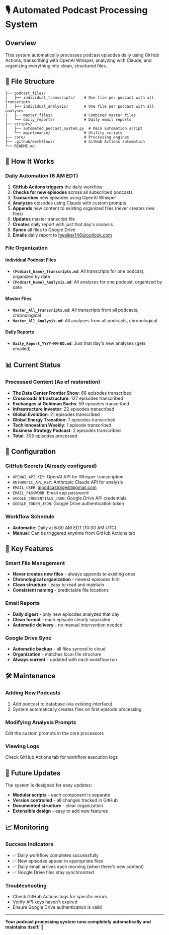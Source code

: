 # 🎙️ Automated Podcast Processing System

## Overview
This system automatically processes podcast episodes daily using GitHub Actions, transcribing with OpenAI Whisper, analyzing with Claude, and organizing everything into clean, structured files.

## 📁 File Structure

```
├── podcast_files/
│   ├── individual_transcripts/    # One file per podcast with all transcripts
│   ├── individual_analysis/       # One file per podcast with all analyses  
│   ├── master_files/              # Combined master files
│   └── daily_reports/             # Daily email reports
├── scripts/
│   ├── automated_podcast_system.py  # Main automation script
│   └── maintenance/               # Utility scripts
├── core/                          # Processing engines
├── .github/workflows/             # GitHub Actions automation
└── README.md
```

## 🚀 How It Works

### Daily Automation (6 AM EDT)
1. **GitHub Actions triggers** the daily workflow
2. **Checks for new episodes** across all subscribed podcasts
3. **Transcribes** new episodes using OpenAI Whisper
4. **Analyzes** episodes using Claude with custom prompts
5. **Appends** new content to existing organized files (never creates new files)
6. **Updates** master transcript file
7. **Creates** daily report with just that day's analysis
8. **Syncs** all files to Google Drive
9. **Emails** daily report to hwalker146@outlook.com

### File Organization

#### Individual Podcast Files
- **`{Podcast_Name}_Transcripts.md`**: All transcripts for one podcast, organized by date
- **`{Podcast_Name}_Analysis.md`**: All analyses for one podcast, organized by date

#### Master Files
- **`Master_All_Transcripts.md`**: All transcripts from all podcasts, chronological
- **`Master_All_Analysis.md`**: All analyses from all podcasts, chronological

#### Daily Reports
- **`Daily_Report_YYYY-MM-DD.md`**: Just that day's new analyses (gets emailed)

## 📊 Current Status

### Processed Content (As of restoration)
- **The Data Center Frontier Show**: 66 episodes transcribed
- **Crossroads Infrastructure**: 127 episodes transcribed  
- **Exchanges at Goldman Sachs**: 59 episodes transcribed
- **Infrastructure Investor**: 22 episodes transcribed
- **Global Evolution**: 21 episodes transcribed
- **Global Energy Transition**: 7 episodes transcribed
- **Tech Innovation Weekly**: 1 episode transcribed
- **Business Strategy Podcast**: 2 episodes transcribed
- **Total**: 305 episodes processed

## 🔧 Configuration

### GitHub Secrets (Already configured)
- `OPENAI_API_KEY`: OpenAI API for Whisper transcription
- `ANTHROPIC_API_KEY`: Anthropic Claude API for analysis
- `EMAIL_USER`: aipodcastdigest@gmail.com
- `EMAIL_PASSWORD`: Email app password
- `GOOGLE_CREDENTIALS_JSON`: Google Drive API credentials
- `GOOGLE_TOKEN_JSON`: Google Drive authentication token

### Workflow Schedule
- **Automatic**: Daily at 6:00 AM EDT (10:00 AM UTC)
- **Manual**: Can be triggered anytime from GitHub Actions tab

## 📝 Key Features

### Smart File Management
- **Never creates new files** - always appends to existing ones
- **Chronological organization** - newest episodes first
- **Clean structure** - easy to read and maintain
- **Consistent naming** - predictable file locations

### Email Reports
- **Daily digest** - only new episodes analyzed that day
- **Clean format** - each episode clearly separated
- **Automatic delivery** - no manual intervention needed

### Google Drive Sync
- **Automatic backup** - all files synced to cloud
- **Organization** - matches local file structure
- **Always current** - updated with each workflow run

## 🛠️ Maintenance

### Adding New Podcasts
1. Add podcast to database (via existing interface)
2. System automatically creates files on first episode processing

### Modifying Analysis Prompts
Edit the custom prompts in the core processors

### Viewing Logs
Check GitHub Actions tab for workflow execution logs

## 🔄 Future Updates

The system is designed for easy updates:
- **Modular scripts** - each component is separate
- **Version controlled** - all changes tracked in GitHub
- **Documented structure** - clear organization
- **Extensible design** - easy to add new features

## 📈 Monitoring

### Success Indicators
- ✅ Daily workflow completes successfully
- ✅ New episodes appear in appropriate files  
- ✅ Daily email arrives each morning (when there's new content)
- ✅ Google Drive files stay synchronized

### Troubleshooting
- Check GitHub Actions logs for specific errors
- Verify API keys haven't expired
- Ensure Google Drive authentication is valid

---

**Your podcast processing system runs completely automatically and maintains itself!** 🚀